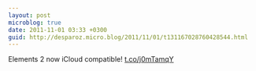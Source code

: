 ```yaml
---
layout: post
microblog: true
date: 2011-11-01 03:33 +0300
guid: http://desparoz.micro.blog/2011/11/01/t131167028760428544.html
---
```

Elements 2 now iCloud compatible! [t.co/j0mTamqY](http://t.co/j0mTamqY)
